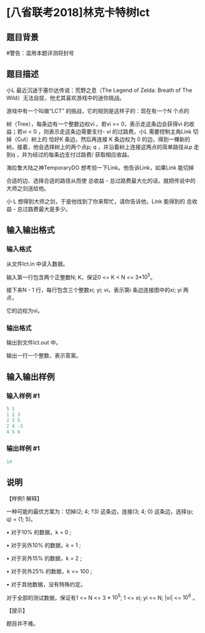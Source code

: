 # [八省联考2018]林克卡特树lct

## 题目背景

#警告：滥用本题评测将封号

## 题目描述

小L 最近沉迷于塞尔达传说：荒野之息（The Legend of Zelda: Breath of The Wild）无法自拔，他尤其喜欢游戏中的迷你挑战。

游戏中有一个叫做“LCT” 的挑战，它的规则是这样子的：现在有一个N 个点的

树（Tree），每条边有一个整数边权vi ，若vi >= 0，表示走这条边会获得vi 的收益；若vi < 0 ，则表示走这条边需要支付- vi 的过路费。小L 需要控制主角Link 切掉（Cut）树上的 恰好K 条边，然后再连接 K 条边权为 0 的边，得到一棵新的树。接着，他会选择树上的两个点p; q ，并沿着树上连接这两点的简单路径从p 走到q ，并为经过的每条边支付过路费/ 获取相应收益。

海拉鲁大陆之神TemporaryDO 想考验一下Link。他告诉Link，如果Link 能切掉

合适的边、选择合适的路径从而使 总收益 - 总过路费最大化的话，就把传说中的大师之剑送给他。

小 L 想得到大师之剑，于是他找到了你来帮忙，请你告诉他，Link 能得到的 总收益 - 总过路费最大是多少。

## 输入输出格式

### 输入格式

从文件lct.in 中读入数据。

输入第一行包含两个正整数N; K，保证0 <= K < N <= 3*$10^5$。

接下来N - 1 行，每行包含三个整数xi; yi; vi，表示第i 条边连接图中的xi; yi 两点，

它的边权为vi。

### 输出格式

输出到文件lct.out 中。

输出一行一个整数，表示答案。

## 输入输出样例

### 输入样例 #1

```cpp
5 1
1 2 3
2 3 5
2 4 -3
4 5 6
```


### 输出样例 #1

```cpp
14
```


## 说明

【样例1 解释】

一种可能的最优方案为：切掉(2; 4; ?3) 这条边，连接(3; 4; 0) 这条边，选择(p; q) = (1; 5)。

• 对于10% 的数据，k = 0 ;

• 对于另外10% 的数据，k = 1 ;

• 对于另外15% 的数据，k = 2 ;

• 对于另外25% 的数据，k <= 100 ;

• 对于其他数据，没有特殊约定。

对于全部的测试数据，保证有1 <= N <= 3 * $10^5$; 1 <= xi; yi <= N; |vi| <= $10^6$ 。

【提示】

题目并不难。

